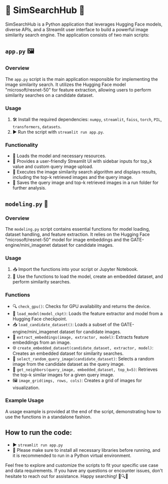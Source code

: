 # 🚀 SimSearchHub 🚀
SimSearchHub is a Python application that leverages Hugging Face models, diverse APIs, and a Streamlit user interface to build a powerful image similarity search engine. The application consists of two main scripts:

## `app.py` 🖼️

### Overview
The `app.py` script is the main application responsible for implementing the image similarity search. It utilizes the Hugging Face model "microsoft/resnet-50" for feature extraction, allowing users to perform similarity searches on a candidate dataset.

### Usage
1. 🛠️ Install the required dependencies: `numpy`, `streamlit`, `faiss`, `torch`, `PIL`, `transformers`, `datasets`.
2. ▶️ Run the script with `streamlit run app.py`.

### Functionality
- 🔄 Loads the model and necessary resources.
- 🎨 Provides a user-friendly Streamlit UI with sidebar inputs for top_k value and custom query image upload.
- 🚀 Executes the image similarity search algorithm and displays results, including the top-k retrieved images and the query image.
- 💾 Saves the query image and top-k retrieved images in a run folder for further analysis.

## `modeling.py` 🤖

### Overview
The `modeling.py` script contains essential functions for model loading, dataset handling, and feature extraction. It relies on the Hugging Face "microsoft/resnet-50" model for image embeddings and the GATE-engine/mini_imagenet dataset for candidate images.

### Usage
1. 📥 Import the functions into your script or Jupyter Notebook.
2. 🚀 Use the functions to load the model, create an embedded dataset, and perform similarity searches.

### Functions
- 🔍 `check_gpu()`: Checks for GPU availability and returns the device.
- 🔄 `load_model(model_ckpt)`: Loads the feature extractor and model from a Hugging Face checkpoint.
- 📥 `load_candidate_dataset()`: Loads a subset of the GATE-engine/mini_imagenet dataset for candidate images.
- 🎨 `extract_embeddings(image, extractor, model)`: Extracts feature embeddings from an image.
- 🌐 `create_embedded_dataset(candidate_dataset, extractor, model)`: Creates an embedded dataset for similarity searches.
- 🎲 `select_random_query_image(candidate_dataset)`: Selects a random image from the candidate dataset as the query image.
- 🎯 `get_neighbors(query_image, embedded_dataset, top_k=5)`: Retrieves the top-k similar images for a given query image.
- 🖼️ `image_grid(imgs, rows, cols)`: Creates a grid of images for visualization.

### Example Usage
A usage example is provided at the end of the script, demonstrating how to use the functions in a standalone fashion.

## How to run the code:
- ▶️ `streamlit run app.py`
- 🚨 Please make sure to install all necessary libraries before running, and it is recommended to run in a Python virtual environment.

Feel free to explore and customize the scripts to fit your specific use case and data requirements. If you have any questions or encounter issues, don't hesitate to reach out for assistance. Happy searching! 🚀🔍✨
